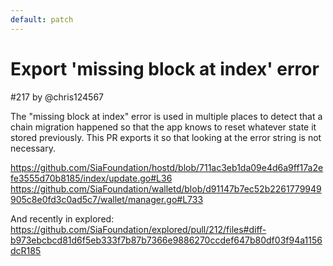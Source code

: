 ```yaml
---
default: patch
---
```


# Export 'missing block at index' error

#217 by @chris124567

The "missing block at index" error is used in multiple places to detect that a chain migration happened so that the app knows to reset whatever state it stored previously.  This PR exports it so that looking at the error string is not necessary.

https://github.com/SiaFoundation/hostd/blob/711ac3eb1da09e4d6a9ff17a2efe3555d70b8185/index/update.go#L36
https://github.com/SiaFoundation/walletd/blob/d91147b7ec52b2261779949905c8e0fd3c0ad5c7/wallet/manager.go#L733

And recently in explored:
https://github.com/SiaFoundation/explored/pull/212/files#diff-b973ebcbcd81d6f5eb333f7b87b7366e9886270ccdef647b80df03f94a1156dcR185
